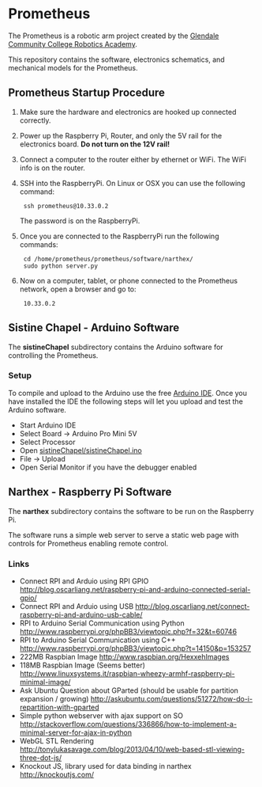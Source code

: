Prometheus
==========

The Prometheus is a robotic arm project created by the [Glendale Community College Robotics Academy][0].

This repository contains the software, electronics schematics, and mechanical models for the Prometheus.

Prometheus Startup Procedure
----------------------------
1. Make sure the hardware and electronics are hooked up connected correctly.
2. Power up the Raspberry Pi, Router, and only the 5V rail for the electronics board.
   __Do not turn on the 12V rail!__
3. Connect a computer to the router either by ethernet or WiFi. The WiFi info is on the router.
4. SSH into the RaspberryPi. On Linux or OSX you can use the following command:

		ssh prometheus@10.33.0.2
   
   The password is on the RaspberryPi.

5. Once you are connected to the RaspberryPi run the following commands:

		cd /home/prometheus/prometheus/software/narthex/
        sudo python server.py

6. Now on a computer, tablet, or phone connected to the Prometheus network, open a browser and go to:

		10.33.0.2

Sistine Chapel - Arduino Software
---------------------------------

The __sistineChapel__ subdirectory contains the Arduino software for controlling the Prometheus.

### Setup

To compile and upload to the Arduino use the free [Arduino IDE][1]. Once you have installed the IDE the following steps will let you upload and test the Arduino software.

* Start Arduino IDE
* Select Board -> Arduino Pro Mini 5V
* Select Processor
* Open [sistineChapel/sistineChapel.ino][2] 
* File -> Upload
* Open Serial Monitor if you have the debugger enabled

Narthex - Raspberry Pi Software
-------------------------------

The __narthex__ subdirectory contains the software to be run on the Raspberry Pi. 

The software runs a simple web server to serve a static web page with controls for Prometheus enabling remote control.

### Links

* Connect RPI and Arduio using RPI GPIO http://blog.oscarliang.net/raspberry-pi-and-arduino-connected-serial-gpio/
* Connect RPI and Arduio using USB http://blog.oscarliang.net/connect-raspberry-pi-and-arduino-usb-cable/
* RPI to Arduino Serial Communication using Python http://www.raspberrypi.org/phpBB3/viewtopic.php?f=32&t=60746
* RPI to Arduino Serial Communication using C++ http://www.raspberrypi.org/phpBB3/viewtopic.php?t=14150&p=153257
* 222MB Raspbian Image http://www.raspbian.org/HexxehImages
* 118MB Raspbian Image (Seems better) http://www.linuxsystems.it/raspbian-wheezy-armhf-raspberry-pi-minimal-image/
* Ask Ubuntu Question about GParted (should be usable for partition expansion / growing) http://askubuntu.com/questions/51272/how-do-i-repartition-with-gparted
* Simple python webserver with ajax support on SO http://stackoverflow.com/questions/336866/how-to-implement-a-minimal-server-for-ajax-in-python
* WebGL STL Rendering http://tonylukasavage.com/blog/2013/04/10/web-based-stl-viewing-three-dot-js/
* Knockout JS, library used for data binding in narthex http://knockoutjs.com/

[0]: http://www.robotics.glendale.edu
[1]: http://arduino.cc/en/Main/Software
[2]: https://github.com/gcc-robotics/prometheus/blob/master/sistineChapel/sistineChapel.ino
